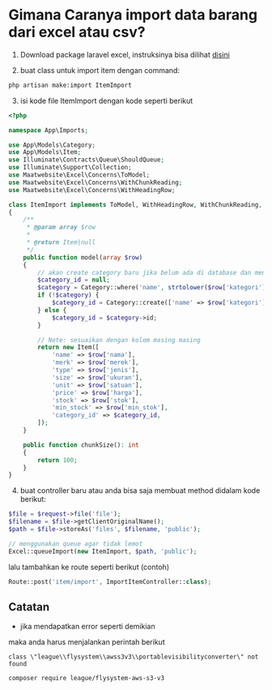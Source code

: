 # Gimana Caranya import data barang dari excel atau csv?

1. Download package laravel excel, instruksinya bisa dilihat [disini](https://docs.laravel-excel.com/3.1/getting-started/installation.html)

2. buat class untuk import item dengan command:
```bash
php artisan make:import ItemImport 
```
3. isi kode file ItemImport dengan kode seperti berikut
```php
<?php

namespace App\Imports;

use App\Models\Category;
use App\Models\Item;
use Illuminate\Contracts\Queue\ShouldQueue;
use Illuminate\Support\Collection;
use Maatwebsite\Excel\Concerns\ToModel;
use Maatwebsite\Excel\Concerns\WithChunkReading;
use Maatwebsite\Excel\Concerns\WithHeadingRow;

class ItemImport implements ToModel, WithHeadingRow, WithChunkReading, ShouldQueue
{
    /**
     * @param array $row
     *
     * @return Item|null
     */
    public function model(array $row)
    {
        // akan create category baru jika belum ada di database dan mengambil id atau codeya
        $category_id = null;
        $category = Category::where('name', strtolower($row['kategori']))->first();
        if (!$category) {
            $category_id = Category::create(['name' => $row['kategori']])->id;
        } else {
            $category_id = $category->id;
        }

        // Note: sesuaikan dengan kolom masing masing
        return new Item([
            'name' => $row['nama'],
            'merk' => $row['merek'],
            'type' => $row['jenis'],
            'size' => $row['ukuran'],
            'unit' => $row['satuan'],
            'price' => $row['harga'],
            'stock' => $row['stok'],
            'min_stock' => $row['min_stok'],
            'category_id' => $category_id,
        ]);
    }

    public function chunkSize(): int
    {
        return 100;
    }
}
```

4. buat controller baru atau anda bisa saja membuat method didalam kode berikut:
```php
$file = $request->file('file');
$filename = $file->getClientOriginalName();
$path = $file->storeAs('files', $filename, 'public');

// menggunakan queue agar tidak lemot
Excel::queueImport(new ItemImport, $path, 'public');
```

lalu tambahkan ke route seperti berikut (contoh)
```php
Route::post('item/import', ImportItemController::class);
```

## Catatan
- jika mendapatkan error seperti demikian

maka anda harus menjalankan perintah berikut
```
class \"league\\flysystem\\awss3v3\\portablevisibilityconverter\" not found
```
```bash
composer require league/flysystem-aws-s3-v3
```